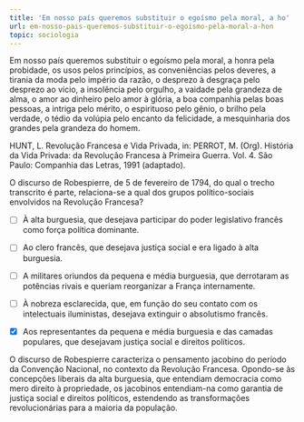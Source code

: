 ```yaml
---
title: 'Em nosso país queremos substituir o egoísmo pela moral, a ho'
url: em-nosso-pais-queremos-substituir-o-egoismo-pela-moral-a-hon
topic: sociologia
---
```



Em nosso país queremos substituir o egoísmo pela moral, a honra pela probidade, os usos pelos princípios, as conveniências pelos deveres, a tirania da moda pelo império da razão, o desprezo à desgraça pelo desprezo ao vício, a insolência pelo orgulho, a vaidade pela grandeza de alma, o amor ao dinheiro pelo amor à glória, a boa companhia pelas boas pessoas, a intriga pelo mérito, o espirituoso pelo gênio, o brilho pela verdade, o tédio da volúpia pelo encanto da felicidade, a mesquinharia dos grandes pela grandeza do homem.

HUNT, L. Revolução Francesa e Vida Privada, in: PERROT, M. (Org). História da Vida Privada: da Revolução Francesa à Primeira Guerra. Vol. 4. São Paulo: Companhia das Letras, 1991 (adaptado).

O discurso de Robespierre, de 5 de fevereiro de 1794, do qual o trecho transcrito é parte, relaciona-se a qual dos grupos político-sociais envolvidos na Revolução Francesa?



- [ ] À alta burguesia, que desejava participar do poder legislativo francês como força política dominante.
- [ ] Ao clero francês, que desejava justiça social e era ligado à alta burguesia.
- [ ] A militares oriundos da pequena e média burguesia, que derrotaram as potências rivais e queriam reorganizar a França internamente.
- [ ] À nobreza esclarecida, que, em função do seu contato com os intelectuais iluministas, desejava extinguir o absolutismo francês.
- [x] Aos representantes da pequena e média burguesia e das camadas populares, que desejavam justiça social e direitos políticos.


O discurso de Robespierre caracteriza o pensamento jacobino do período da Convenção Nacional, no contexto da Revolução Francesa. Opondo-se às concepções liberais da alta burguesia, que entendiam democracia como mero direito à propriedade, os jacobinos entendiam-na como garantia de justiça social e direitos políticos, estendendo as transformações revolucionárias para a maioria da população.
